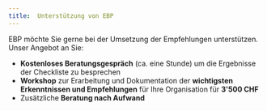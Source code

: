 ```yaml
---
title:  Unterstützung von EBP
---
```


EBP möchte Sie gerne bei der Umsetzung der Empfehlungen unterstützen. Unser Angebot an Sie:

* **Kostenloses Beratungsgespräch** (ca. eine Stunde) um die Ergebnisse der Checkliste zu besprechen
* **Workshop** zur Erarbeitung und Dokumentation der **wichtigsten Erkenntnissen und Empfehlungen** für Ihre Organisation für **3'500 CHF**
* Zusätzliche **Beratung nach Aufwand**